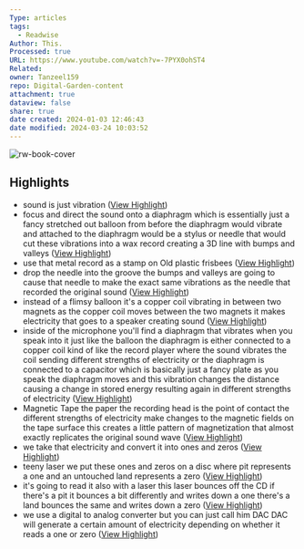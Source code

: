 ```yaml
---
Type: articles
tags:
  - Readwise
Author: This.
Processed: true
URL: https://www.youtube.com/watch?v=-7PYX0ohST4
Related: 
owner: Tanzeel159
repo: Digital-Garden-content
attachment: true
dataview: false
share: true
date created: 2024-01-03 12:46:43
date modified: 2024-03-24 10:03:52
---
```

![rw-book-cover](https://i.ytimg.com/vi/-7PYX0ohST4/maxresdefault.jpg)

## Highlights
- sound is just vibration ([View Highlight](https://read.readwise.io/read/01hk72gpmgss8zmbw6q8xjzvny))
- focus and direct the sound onto a diaphragm which is essentially just a fancy stretched out balloon from before the diaphragm would vibrate and attached to the diaphragm would be a stylus or needle that would cut these vibrations into a wax record creating a 3D line with bumps and valleys ([View Highlight](https://read.readwise.io/read/01hk72jd1hxy4gp2g2mpy1fzf3))
- use that metal record as a stamp on Old plastic frisbees ([View Highlight](https://read.readwise.io/read/01hk72kjr70nx63zsvsm43x0bj))
- drop the needle into the groove the bumps and valleys are going to cause that needle to make the exact same vibrations as the needle that recorded the original sound ([View Highlight](https://read.readwise.io/read/01hk72mk7aq8qdmqetr5srbfqf))
- instead of a flimsy balloon it's a copper coil vibrating in between two magnets as the copper coil moves between the two magnets it makes electricity that goes to a speaker creating sound ([View Highlight](https://read.readwise.io/read/01hk72n5kgw2wf199g1sbqnqfc))
- inside of the microphone you'll find a diaphragm that vibrates when you speak into it just like the balloon the diaphragm is either connected to a copper coil kind of like the record player where the sound vibrates the coil sending different strengths of electricity or the diaphragm is connected to a capacitor which is basically just a fancy plate as you speak the diaphragm moves and this vibration changes the distance causing a change in stored energy resulting again in different strengths of electricity ([View Highlight](https://read.readwise.io/read/01hk72qhbxq461waaekp37c3e4))
- Magnetic Tape the paper the recording head is the point of contact the different strengths of electricity make changes to the magnetic fields on the tape surface this creates a little pattern of magnetization that almost exactly replicates the original sound wave ([View Highlight](https://read.readwise.io/read/01hk72rf66tfkg51d8xvakfj8m))
- we take that electricity and convert it into ones and zeros ([View Highlight](https://read.readwise.io/read/01hk72s891r2b2xne7pdef72jr))
- teeny laser we put these ones and zeros on a disc where pit represents a one and an untouched land represents a zero ([View Highlight](https://read.readwise.io/read/01hk72sk2pa6znnj7e3q60yn4r))
- it's going to read it also with a laser this laser bounces off the CD if there's a pit it bounces a bit differently and writes down a one there's a land bounces the same and writes down a zero ([View Highlight](https://read.readwise.io/read/01hk72t5apq1exzt1np4q7hpg3))
- we use a digital to analog converter but you can just call him DAC DAC will generate a certain amount of electricity depending on whether it reads a one or zero ([View Highlight](https://read.readwise.io/read/01hk72tfs32h394at3zmezktm4))
